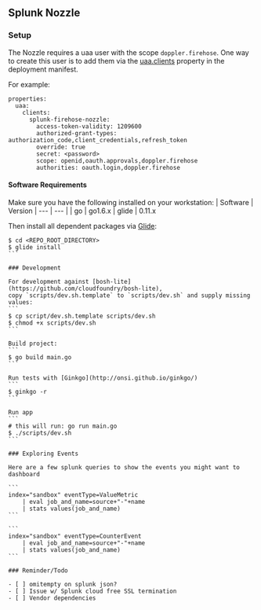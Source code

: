 ## Splunk Nozzle

### Setup

The Nozzle requires a uaa user with the scope `doppler.firehose`. One way to create this user
is to add them via the
[uaa.clients](https://github.com/cloudfoundry/uaa-release/blob/master/jobs/uaa/spec)
property in the deployment manifest.

For example:

```
properties:
  uaa:
    clients:
      splunk-firehose-nozzle:
        access-token-validity: 1209600
        authorized-grant-types: authorization_code,client_credentials,refresh_token
        override: true
        secret: <password>
        scope: openid,oauth.approvals,doppler.firehose
        authorities: oauth.login,doppler.firehose
```

#### Software Requirements

Make sure you have the following installed on your workstation:
| Software | Version
| --- | --- |
| go | go1.6.x
| glide | 0.11.x

Then install all dependent packages via [Glide](https://glide.sh/):
````
$ cd <REPO_ROOT_DIRECTORY>
$ glide install
```

### Development

For development against [bosh-lite](https://github.com/cloudfoundry/bosh-lite),
copy `scripts/dev.sh.template` to `scripts/dev.sh` and supply missing values:
```
$ cp script/dev.sh.template scripts/dev.sh
$ chmod +x scripts/dev.sh
```

Build project:
```
$ go build main.go
```

Run tests with [Ginkgo](http://onsi.github.io/ginkgo/)
```
$ ginkgo -r
```

Run app
```
# this will run: go run main.go
$ ./scripts/dev.sh
```

### Exploring Events

Here are a few splunk queries to show the events you might want to dashboard

```
index="sandbox" eventType=ValueMetric
    | eval job_and_name=source+"-"+name
    | stats values(job_and_name)
```

```
index="sandbox" eventType=CounterEvent
    | eval job_and_name=source+"-"+name
    | stats values(job_and_name)
```

### Reminder/Todo

- [ ] omitempty on splunk json?
- [ ] Issue w/ Splunk cloud free SSL termination
- [ ] Vendor dependencies
